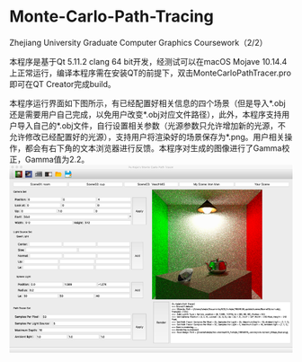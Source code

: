 # Monte-Carlo-Path-Tracing
Zhejiang University Graduate Computer Graphics Coursework（2/2）

本程序是基于Qt 5.11.2 clang 64 bit开发，经测试可以在macOS Mojave 10.14.4上正常运行，编译本程序需在安装QT的前提下，双击MonteCarloPathTracer.pro即可在QT Creator完成build。

本程序运行界面如下图所示，有已经配置好相关信息的四个场景（但是导入*.obj还是需要用户自己完成，以免用户改变*.obj对应文件路径），此外，本程序支持用户导入自己的*.obj文件，自行设置相关参数（光源参数只允许增加新的光源，不允许修改已经配置好的光源），支持用户将渲染好的场景保存为*.png。用户相关操作，都会有右下角的文本浏览器进行反馈。本程序对生成的图像进行了Gamma校正，Gamma值为2.2。
![avatar](/ui.png)
